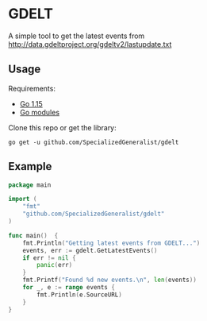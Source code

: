 # GDELT

A simple tool to get the latest events from http://data.gdeltproject.org/gdeltv2/lastupdate.txt

## Usage

Requirements:

* [Go 1.15](https://golang.org/dl/)
* [Go modules](https://blog.golang.org/using-go-modules)

Clone this repo or get the library:

```console
go get -u github.com/SpecializedGeneralist/gdelt
```

## Example

```go
package main

import (
	"fmt"
	"github.com/SpecializedGeneralist/gdelt"
)

func main()  {
	fmt.Println("Getting latest events from GDELT...")
	events, err := gdelt.GetLatestEvents()
	if err != nil {
		panic(err)
	}
	fmt.Printf("Found %d new events.\n", len(events))
	for _, e := range events {
		fmt.Println(e.SourceURL)
	}
}
```

